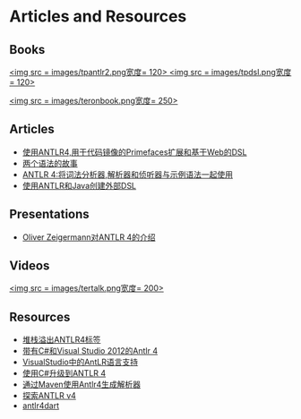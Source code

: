 # Articles and Resources

## Books

<a href=""> <img src = images/tpantlr2.png宽度= 120> </a>
<a href=""> <img src = images/tpdsl.png宽度= 120> </a>

<a href="https://www.youtube.com/watch?v=OAoA3E-cyug"> <img src = images/teronbook.png宽度= 250> </a>

## Articles

* [使用ANTLR4,用于代码镜像的Primefaces扩展和基于Web的DSL](http://leonotepad.blogspot.com.br/2014/01/playing-with-antlr4-primefaces.html)
* [两个语法的故事](https://dexvis.wordpress.com/2012/11/22/a-tale-of-two-grammars/)
* [ANTLR 4:将词法分析器,解析器和侦听器与示例语法一起使用](http://www.theendian.com/blog/antlr-4-lexer-parser-and-listener-with-example-grammar/)
* [使用ANTLR和Java创建外部DSL](http://java.dzone.com/articles/creating-external-dsls-using)

## Presentations

* [Oliver Zeigermann对ANTLR 4的介绍](https://docs.google.com/presentation/d/1XS_VIdicCQVonPK6AGYkWTp-3VeHfGuD2l8yNMpAfuQ/edit#slide=id.p)

## Videos

<a href="https://vimeo.com/59285751"> <img src = images/tertalk.png宽度= 200> </a>

## Resources

* [堆栈溢出ANTLR4标签](http://stackoverflow.com/questions/tagged/antlr4)
* [带有C#和Visual Studio 2012的Antlr 4](http://programming-pages.com/2013/12/14/antlr-4-with-c-and-visual-studio-2012/)
* [VisualStudio中的AntLR语言支持](http://visualstudiogallery.msdn.microsoft.com/25b991db-befd-441b-b23b-bb5f8d07ee9f)
* [使用C#升级到ANTLR 4](http://andrevdm.blogspot.com/2013/08/upgrading-to-antlr-4-with-c.html)
* [通过Maven使用Antlr4生成解析器](http://ljelonek.wordpress.com/2014/01/03/generate-parsers-with-antlr4-via-maven/)
* [探索ANTLR v4](http://johnsquibb.like97.com/blog/read/exploring-antlr-v4)
* [antlr4dart](http://pub.dartlang.org/packages/antlr4dart)